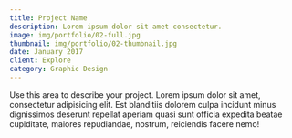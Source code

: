 ```yaml
---
title: Project Name
description: Lorem ipsum dolor sit amet consectetur.
image: img/portfolio/02-full.jpg
thumbnail: img/portfolio/02-thumbnail.jpg
date: January 2017
client: Explore 
category: Graphic Design
---
```

Use this area to describe your project. Lorem ipsum dolor sit amet, consectetur adipisicing elit. Est blanditiis dolorem culpa incidunt minus dignissimos deserunt repellat aperiam quasi sunt officia expedita beatae cupiditate, maiores repudiandae, nostrum, reiciendis facere nemo!
